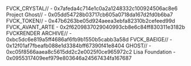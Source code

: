 FVCK_CRYSTAL// - 0x7afeda4c714e1c0a2a1248332c100924506ac8e6
Project Ghost// - 0x05dd54728b03717cb605a0718da167d2fd0b6ba7
FVCK_TOKEN// - 0x47b6263be05d924aeea3ebfa82310b2cefeed99d
FVCK_AVANT_ARTE - 0x2f6209837029040993cb8e6c84ff830311e3182b
FVCKRENDER ARCHIVE// - 0xbc5dc6e819a5ff4686af6fb9b1550b5cabb3a58d
FVCK_BAEIGE// - 0x12f01af7fbeafb088e1d3384bff67390f41e8404
GHOST// - 0xc05f8566aaea8c5615dd2c2e0025f0ce965972c2
Lisa Foundation - 0x0955317409eef979e803646a24567434fa167687